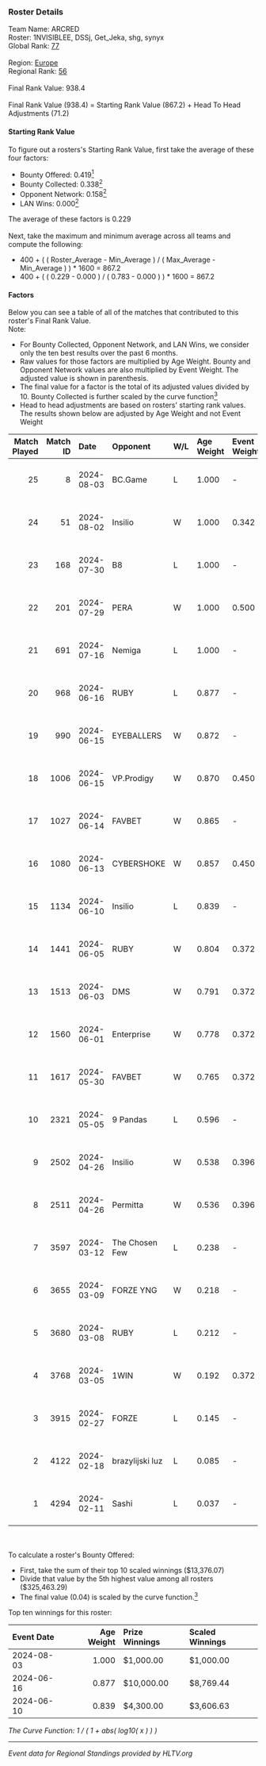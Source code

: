 ### Roster Details<br />
Team Name: ARCRED<br />
Roster: 1NVISIBLEE, DSSj, Get_Jeka, shg, synyx<br />
Global Rank: [77](../standings_global.md)<br />
<br />
Region: [Europe]( ../standings_europe.md)<br />
Regional Rank: [56]( ../standings_europe.md)<br />
<br />
Final Rank Value:  938.4<br />
<br />
Final Rank Value (938.4) = Starting Rank Value (867.2) + Head To Head Adjustments (71.2)<br />

#### Starting Rank Value<br />
To figure out a rosters's Starting Rank Value, first take the average of these four factors:<br />
- Bounty Offered: 0.419[<sup>1</sup>](#table2)
- Bounty Collected: 0.338[<sup>2</sup>](#table1)
- Opponent Network: 0.158[<sup>2</sup>](#table1)
- LAN Wins: 0.000[<sup>2</sup>](#table1)

The average of these factors is 0.229<br />
<br />
Next, take the maximum and minimum average across all teams and compute the following:<br />
- 400 + ( ( Roster_Average - Min_Average ) / ( Max_Average - Min_Average ) ) * 1600 = 867.2
- 400 + ( ( 0.229 - 0.000 ) / ( 0.783 - 0.000 ) ) * 1600 = 867.2


#### Factors<br />
Below you can see a table of all of the matches that contributed to this roster's Final Rank Value.<br />
Note:<br />

- For Bounty Collected, Opponent Network, and LAN Wins, we consider only the ten best results over the past 6 months.
- Raw values for those factors are multiplied by Age Weight. Bounty and Opponent Network values are also multiplied by Event Weight. The adjusted value is shown in parenthesis.
- The final value for a factor is the total of its adjusted values divided by 10. Bounty Collected is further scaled by the curve function[<sup>3</sup>](#curveFunction)
- Head to head adjustments are based on rosters' starting rank values. The results shown below are adjusted by Age Weight and not Event Weight
<span id="table1"></span><br />


| Match Played | Match ID | Date       | Opponent        | W/L | Age Weight | Event Weight | Bounty Collected | Opponent Network | LAN Wins  | H2H Adj. | Roster                                 |
| -: | -: | :- | :- | :- | :- | :- | :- | :- | :- | -: | :- |
|           25 |        8 | 2024-08-03 | BC.Game         | L   | 1.000      | -            | -                | -                | -         |   -21.73 | 1NVISIBLEE, DSSj, Get_Jeka, shg, synyx |
|           24 |       51 | 2024-08-02 | Insilio         | W   | 1.000      | 0.342        | 0.023 (0.008)    | 0.561 (0.192)    | 0 (0.000) |    15.63 | 1NVISIBLEE, DSSj, Get_Jeka, shg, synyx |
|           23 |      168 | 2024-07-30 | B8              | L   | 1.000      | -            | -                | -                | -         |    -7.64 | 1NVISIBLEE, DSSj, Get_Jeka, shg, synyx |
|           22 |      201 | 2024-07-29 | PERA            | W   | 1.000      | 0.500        | 0.048 (0.024)    | 0.453 (0.226)    | 0 (0.000) |    16.52 | 1NVISIBLEE, DSSj, Get_Jeka, shg, synyx |
|           21 |      691 | 2024-07-16 | Nemiga          | L   | 1.000      | -            | -                | -                | -         |    -6.73 | 1NVISIBLEE, DSSj, Get_Jeka, shg, synyx |
|           20 |      968 | 2024-06-16 | RUBY            | L   | 0.877      | -            | -                | -                | -         |   -16.06 | 1NVISIBLEE, DSSj, Get_Jeka, shg, synyx |
|           19 |      990 | 2024-06-15 | EYEBALLERS      | W   | 0.872      | -            | -                | -                | 0 (0.000) |    11.21 | 1NVISIBLEE, DSSj, Get_Jeka, shg, synyx |
|           18 |     1006 | 2024-06-15 | VP.Prodigy      | W   | 0.870      | 0.450        | 0.026 (0.010)    | 0.402 (0.157)    | 0 (0.000) |    12.05 | 1NVISIBLEE, DSSj, Get_Jeka, shg, synyx |
|           17 |     1027 | 2024-06-14 | FAVBET          | W   | 0.865      | -            | -                | -                | 0 (0.000) |    10.17 | 1NVISIBLEE, DSSj, Get_Jeka, shg, synyx |
|           16 |     1080 | 2024-06-13 | CYBERSHOKE      | W   | 0.857      | 0.450        | 0.039 (0.015)    | 0.350 (0.135)    | 0 (0.000) |    12.29 | 1NVISIBLEE, DSSj, Get_Jeka, shg, synyx |
|           15 |     1134 | 2024-06-10 | Insilio         | L   | 0.839      | -            | -                | -                | -         |   -10.98 | 1NVISIBLEE, DSSj, Get_Jeka, shg, synyx |
|           14 |     1441 | 2024-06-05 | RUBY            | W   | 0.804      | 0.372        | 0.095 (0.029)    | 0.502 (0.150)    | 0 (0.000) |    13.11 | 1NVISIBLEE, DSSj, Get_Jeka, shg, synyx |
|           13 |     1513 | 2024-06-03 | DMS             | W   | 0.791      | 0.372        | -                | 0.446 (0.131)    | 0 (0.000) |    15.36 | 1NVISIBLEE, DSSj, Get_Jeka, shg, synyx |
|           12 |     1560 | 2024-06-01 | Enterprise      | W   | 0.778      | 0.372        | 0.039 (0.011)    | 0.624 (0.181)    | 0 (0.000) |    13.18 | 1NVISIBLEE, DSSj, Get_Jeka, shg, synyx |
|           11 |     1617 | 2024-05-30 | FAVBET          | W   | 0.765      | 0.372        | 0.003 (0.001)    | 0.341 (0.097)    | 0 (0.000) |     9.26 | 1NVISIBLEE, DSSj, Get_Jeka, shg, synyx |
|           10 |     2321 | 2024-05-05 | 9 Pandas        | L   | 0.596      | -            | -                | -                | -         |    -6.31 | 1NVISIBLEE, DSSj, Get_Jeka, shg, synyx |
|            9 |     2502 | 2024-04-26 | Insilio         | W   | 0.538      | 0.396        | 0.023 (0.005)    | 0.561 (0.120)    | -         |     9.72 | 1NVISIBLEE, DSSj, Get_Jeka, shg, synyx |
|            8 |     2511 | 2024-04-26 | Permitta        | W   | 0.536      | 0.396        | 0.024 (0.005)    | 0.876 (0.186)    | -         |    10.59 | 1NVISIBLEE, DSSj, Get_Jeka, shg, synyx |
|            7 |     3597 | 2024-03-12 | The Chosen Few  | L   | 0.238      | -            | -                | -                | -         |    -5.53 | 1NVISIBLEE, DSSj, Get_Jeka, shg, synyx |
|            6 |     3655 | 2024-03-09 | FORZE YNG       | W   | 0.218      | -            | -                | -                | -         |     0.48 | 1NVISIBLEE, DSSj, Get_Jeka, shg, synyx |
|            5 |     3680 | 2024-03-08 | RUBY            | L   | 0.212      | -            | -                | -                | -         |    -2.75 | 1NVISIBLEE, DSSj, Get_Jeka, shg, synyx |
|            4 |     3768 | 2024-03-05 | 1WIN            | W   | 0.192      | 0.372        | 0.027 (0.002)    | -                | -         |     3.25 | 1NVISIBLEE, DSSj, Get_Jeka, shg, synyx |
|            3 |     3915 | 2024-02-27 | FORZE           | L   | 0.145      | -            | -                | -                | -         |    -2.15 | 1NVISIBLEE, DSSj, Get_Jeka, shg, synyx |
|            2 |     4122 | 2024-02-18 | brazylijski luz | L   | 0.085      | -            | -                | -                | -         |    -1.60 | 1NVISIBLEE, DSSj, Get_Jeka, shg, synyx |
|            1 |     4294 | 2024-02-11 | Sashi           | L   | 0.037      | -            | -                | -                | -         |    -0.19 | 1NVISIBLEE, DSSj, Get_Jeka, shg, synyx |

<br />
<span id="table2"></span><br />
To calculate a roster's Bounty Offered:<br />

- First, take the sum of their top 10 scaled winnings ($13,376.07)
- Divide that value by the 5th highest value among all rosters ($325,463.29)
- The final value (0.04) is scaled by the curve function.[<sup>3</sup>](#curveFunction)

Top ten winnings for this roster:<br />

| Event Date | Age Weight | Prize Winnings | Scaled Winnings |
| :- | -: | :- | :- |
| 2024-08-03 |      1.000 | $1,000.00      | $1,000.00       |
| 2024-06-16 |      0.877 | $10,000.00     | $8,769.44       |
| 2024-06-10 |      0.839 | $4,300.00      | $3,606.63       |


<span id="curveFunction"></span>_The Curve Function: 1 / ( 1 + abs( log10( x ) ) )_<br />

---
_Event data for Regional Standings provided by HLTV.org_<br />
